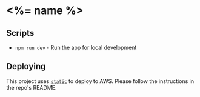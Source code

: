# <%= name %>

## Scripts

- `npm run dev` - Run the app for local development

## Deploying

This project uses [`static`](https://www.npmjs.com/package/@designsystemsinternational/static) to deploy to AWS. Please follow the instructions in the repo's README.
